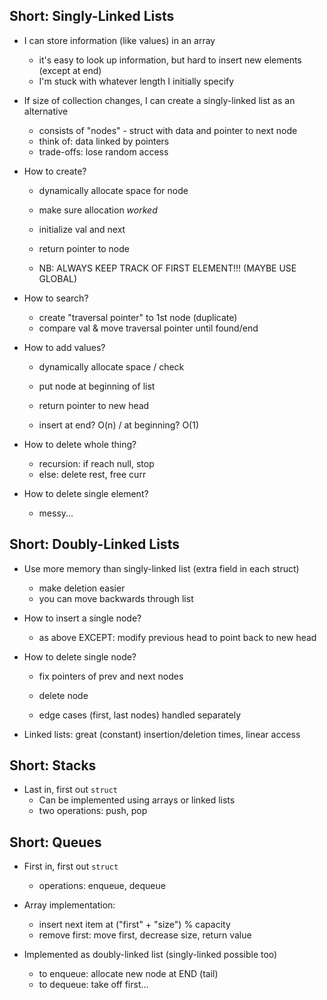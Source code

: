 ## Short: Singly-Linked Lists

* I can store information (like values) in an array
  - it's easy to look up information, but hard to insert new elements (except at end)
  - I'm stuck with whatever length I initially specify

* If size of collection changes, I can create a singly-linked list as an alternative
  - consists of "nodes" - struct with data and pointer to next node
  - think of: data linked by pointers
  - trade-offs: lose random access

* How to create?
  - dynamically allocate space for node
  - make sure allocation *worked*
  - initialize val and next
  - return pointer to node

  - NB: ALWAYS KEEP TRACK OF FIRST ELEMENT!!! (MAYBE USE GLOBAL)

* How to search?
  - create "traversal pointer" to 1st node (duplicate)
  - compare val & move traversal pointer until found/end

* How to add values?
  - dynamically allocate space / check
  - put node at beginning of list
  - return pointer to new head

  - insert at end? O(n) / at beginning? O(1)

* How to delete whole thing?
  - recursion: if reach null, stop
  - else: delete rest, free curr

* How to delete single element?
  - messy...

## Short: Doubly-Linked Lists

* Use more memory than singly-linked list (extra field in each struct)
  - make deletion easier
  - you can move backwards through list

* How to insert a single node?
  - as above EXCEPT: modify previous head to point back to new head

* How to delete single node?
  - fix pointers of prev and next nodes
  - delete node

  - edge cases (first, last nodes) handled separately

* Linked lists: great (constant) insertion/deletion times, linear access


## Short: Stacks

* Last in, first out `struct`
  - Can be implemented using arrays or linked lists
  - two operations: push, pop

## Short: Queues

* First in, first out `struct`
  - operations: enqueue, dequeue

* Array implementation:
  - insert next item at ("first" + "size") % capacity
  - remove first: move first, decrease size, return value

* Implemented as doubly-linked list (singly-linked possible too)
  - to enqueue: allocate new node at END (tail)
  - to dequeue: take off first...
